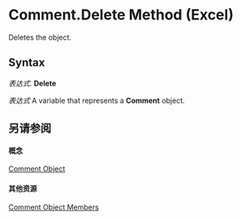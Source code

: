
# Comment.Delete Method (Excel)

Deletes the object.


## Syntax

 _表达式_. **Delete**

 _表达式_ A variable that represents a **Comment** object.


## 另请参阅


#### 概念


[Comment Object](3627e9be-2a28-9dc5-c822-ad42857134e3.md)
#### 其他资源


[Comment Object Members](http://msdn.microsoft.com/library/b2ed3262-4479-83e9-28a1-8d61870db1f1%28Office.15%29.aspx)
